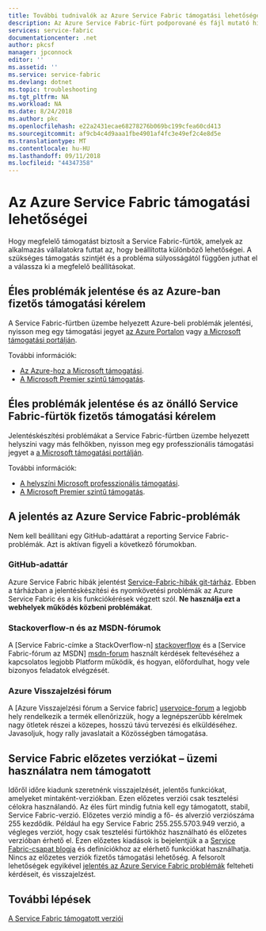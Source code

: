 ```yaml
---
title: További tudnivalók az Azure Service Fabric támogatási lehetőségek |} A Microsoft Docs
description: Az Azure Service Fabric-fürt podporované és fájl mutató hivatkozások a támogatási jegy megjelenítése
services: service-fabric
documentationcenter: .net
author: pkcsf
manager: jpconnock
editor: ''
ms.assetid: ''
ms.service: service-fabric
ms.devlang: dotnet
ms.topic: troubleshooting
ms.tgt_pltfrm: NA
ms.workload: NA
ms.date: 8/24/2018
ms.author: pkc
ms.openlocfilehash: e22a2431ecae68278276b069bc199cfea60cd413
ms.sourcegitcommit: af9cb4c4d9aaa1fbe4901af4fc3e49ef2c4e8d5e
ms.translationtype: MT
ms.contentlocale: hu-HU
ms.lasthandoff: 09/11/2018
ms.locfileid: "44347358"
---
```

# <a name="azure-service-fabric-support-options"></a>Az Azure Service Fabric támogatási lehetőségei

Hogy megfelelő támogatást biztosít a Service Fabric-fürtök, amelyek az alkalmazás vállalatokra futtat az, hogy beállította különböző lehetőségei. A szükséges támogatás szintjét és a probléma súlyosságától függően juthat el a válassza ki a megfelelő beállításokat. 

## <a name="report-production-issues-or-request-paid-support-for-azure"></a>Éles problémák jelentése és az Azure-ban fizetős támogatási kérelem

A Service Fabric-fürtben üzembe helyezett Azure-beli problémák jelentési, nyisson meg egy támogatási jegyet [az Azure Portalon](https://ms.portal.azure.com/#blade/Microsoft_Azure_Support/HelpAndSupportBlade/overview) vagy [a Microsoft támogatási portálján](http://support.microsoft.com/oas/default.aspx?prid=16146).

További információk:
 
- [Az Azure-hoz a Microsoft támogatási](https://azure.microsoft.com/support/plans/?b=16.44).
- [A Microsoft Premier szintű támogatás](https://support.microsoft.com/en-us/premier).

<a id="getlivesitesupportonprem"></a>

## <a name="report-production-issues-or-request-paid-support-for-standalone-service-fabric-clusters"></a>Éles problémák jelentése és az önálló Service Fabric-fürtök fizetős támogatási kérelem

Jelentéskészítési problémákat a Service Fabric-fürtben üzembe helyezett helyszíni vagy más felhőkben, nyisson meg egy professzionális támogatási jegyet a [a Microsoft támogatási portálján](http://support.microsoft.com/oas/default.aspx?prid=16146).

További információk:

- [A helyszíni Microsoft professzionális támogatási](https://support.microsoft.com/en-us/gp/offerprophone?wa=wsignin1.0).
- [A Microsoft Premier szintű támogatás](https://support.microsoft.com/en-us/premier).

## <a name="report-azure-service-fabric-issues"></a>A jelentés az Azure Service Fabric-problémák

Nem kell beállítani egy GitHub-adattárat a reporting Service Fabric-problémák.  Azt is aktívan figyeli a következő fórumokban.

### <a name="github-repo"></a>GitHub-adattár 

Azure Service Fabric hibák jelentést [Service-Fabric-hibák git-tárház](https://github.com/Azure/service-fabric-issues). Ebben a tárházban a jelentéskészítési és nyomkövetési problémák az Azure Service Fabric és a kis funkciókérések végzett szól. **Ne használja ezt a webhelyek működés közbeni problémákat**.

### <a name="stackoverflow-and-msdn-forums"></a>Stackoverflow-n és az MSDN-fórumok

A [Service Fabric-címke a StackOverflow-n] [ stackoverflow] és a [Service Fabric-fórum az MSDN] [ msdn-forum] használt kérdések feltevéséhez a kapcsolatos legjobb Platform működik, és hogyan, előfordulhat, hogy vele bizonyos feladatok elvégzését.

### <a name="azure-feedback-forum"></a>Azure Visszajelzési fórum

A [Azure Visszajelzési fórum a Service fabric] [ uservoice-forum] a legjobb hely rendelkezik a termék ellenőrizzük, hogy a legnépszerűbb kérelmek nagy ötletek részei a közepes, hosszú távú tervezési és elküldéséhez. Javasoljuk, hogy rally javaslatait a Közösségben támogatása.

## <a name="service-fabric-preview-versions---unsupported-for-production-use"></a>Service Fabric előzetes verziókat – üzemi használatra nem támogatott

Időről időre kiadunk szeretnénk visszajelzését, jelentős funkciókat, amelyeket mintaként-verziókban. Ezen előzetes verziói csak tesztelési célokra használandó. Az éles fürt mindig futnia kell egy támogatott, stabil, Service Fabric-verzió. Előzetes verzió mindig a fő- és alverzió verziószáma 255 kezdődik. Például ha egy Service Fabric 255.255.5703.949 verzió, a végleges verziót, hogy csak tesztelési fürtökhöz használható és előzetes verzióban érhető el. Ezen előzetes kiadások is bejelentjük a a [Service Fabric-csapat blogja](https://blogs.msdn.microsoft.com/azureservicefabric) és definíciókhoz az elérhető funkciókat használhatja.
Nincs az előzetes verziók fizetős támogatási lehetőség. A felsorolt lehetőségek egyikével [jelentés az Azure Service Fabric problémák](https://docs.microsoft.com/azure/service-fabric/service-fabric-support#report-azure-service-fabric-issues) felteheti kérdéseit, és visszajelzést.

## <a name="next-steps"></a>További lépések

[A Service Fabric támogatott verziói](service-fabric-versions.md)

<!--references-->
[msdn-forum]: https://social.msdn.microsoft.com/Forums/en-US/home?forum=AzureServiceFabric
[stackoverflow]: http://stackoverflow.com/questions/tagged/azure-service-fabric
[uservoice-forum]: https://feedback.azure.com/forums/293901-service-fabric
[acom-docs]: http://aka.ms/servicefabricdocs
[sample-repos]: http://aka.ms/servicefabricsamples